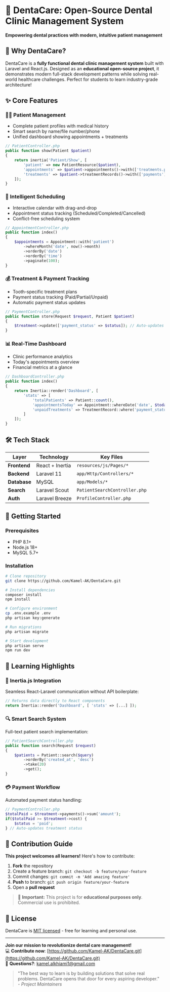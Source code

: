 # 🌟 **DentaCare: Open-Source Dental Clinic Management System**  
**Empowering dental practices with modern, intuitive patient management**
## 🚀 **Why DentaCare?**  
DentaCare is a **fully functional dental clinic management system** built with Laravel and React.js. Designed as an **educational open-source project**, it demonstrates modern full-stack development patterns while solving real-world healthcare challenges. Perfect for students to learn industry-grade architecture!

## ✨ **Core Features**  

### 👨‍⚕️ **Patient Management**  
- Complete patient profiles with medical history  
- Smart search by name/file number/phone  
- Unified dashboard showing appointments + treatments  

```php
// PatientController.php
public function show(Patient $patient)
{
    return inertia('Patient/Show', [
        'patient' => new PatientResource($patient),
        'appointments' => $patient->appointments()->with(['treatments.payments'])->get(),
        'treatments' => $patient->treatmentRecords()->with(['payments'])->take(5)->get()
    ]);
}
```

### 📅 **Intelligent Scheduling**  
- Interactive calendar with drag-and-drop  
- Appointment status tracking (Scheduled/Completed/Cancelled)  
- Conflict-free scheduling system  

```php
// AppointmentController.php
public function index()
{
    $appointments = Appointment::with('patient')
        ->whereMonth('date', now()->month)
        ->orderBy('date')
        ->orderBy('time')
        ->paginate(100);
}
```

### 💰 **Treatment & Payment Tracking**  
- Tooth-specific treatment plans  
- Payment status tracking (Paid/Partial/Unpaid)  
- Automatic payment status updates  

```php
// PaymentController.php
public function store(Request $request, Patient $patient)
{
    $treatment->update(['payment_status' => $status]); // Auto-updates status
}
```

### 📊 **Real-Time Dashboard**  
- Clinic performance analytics  
- Today's appointments overview  
- Financial metrics at a glance  

```php
// DashboardController.php
public function index()
{
    return Inertia::render('Dashboard', [
        'stats' => [
            'totalPatients' => Patient::count(),
            'appointmentsToday' => Appointment::whereDate('date', $today)->count(),
            'unpaidTreatments' => TreatmentRecord::where('payment_status', '!=', 'paid')->count(),
        ]
    ]);
}
```

## 🛠 **Tech Stack**  

| **Layer**       | **Technology**   | **Key Files**                          |
|-----------------|------------------|----------------------------------------|
| **Frontend**    | React + Inertia  | `resources/js/Pages/*`                 |
| **Backend**     | Laravel 11       | `app/Http/Controllers/*`               |
| **Database**    | MySQL            | `app/Models/*`                         |
| **Search**      | Laravel Scout    | `PatientSearchController.php`          |
| **Auth**        | Laravel Breeze  | `ProfileController.php`                |

## 🚀 **Getting Started**  

### Prerequisites  
- PHP 8.1+  
- Node.js 18+  
- MySQL 5.7+  
### Installation  
```bash
# Clone repository
git clone https://github.com/Kamel-AK/DentaCare.git

# Install dependencies
composer install
npm install

# Configure environment
cp .env.example .env
php artisan key:generate

# Run migrations
php artisan migrate

# Start development
php artisan serve
npm run dev
```

## 🌟 **Learning Highlights**  

### 🔄 **Inertia.js Integration**  
Seamless React-Laravel communication without API boilerplate:  
```php
// Returns data directly to React components
return Inertia::render('Dashboard', [ 'stats' => [...] ]);
```

### 🔍 **Smart Search System**  
Full-text patient search implementation:  
```php
// PatientSearchController.php
public function search(Request $request)
{
    $patients = Patient::search($query)
        ->orderBy('created_at', 'desc')
        ->take(20)
        ->get();
}
```

### 💳 **Payment Workflow**  
Automated payment status handling:  
```php
// PaymentController.php
$totalPaid = $treatment->payments()->sum('amount');
if($totalPaid >= $treatment->cost) {
    $status = 'paid';
} // Auto-updates treatment status
```

## 🤝 **Contribution Guide**  
**This project welcomes all learners!** Here's how to contribute:

1. **Fork** the repository  
2. Create a feature branch: `git checkout -b feature/your-feature`  
3. Commit changes: `git commit -m 'Add amazing feature'`  
4. **Push** to branch: `git push origin feature/your-feature`  
5. Open a **pull request**

> 🚫 **Important:** This project is for **educational purposes only**. Commercial use is prohibited.

## 📜 **License**  
DentaCare is [MIT licensed](LICENSE) - free for learning and personal use.

---

**Join our mission to revolutionize dental care management!**  
💻 **Contribute now**: [https://github.com/Kamel-AK/DentaCare.git](https://github.com/Kamel-AK/DentaCare.git)  
📧 **Questions?**: kamel.alkhiami1@gmail.com 

> "The best way to learn is by building solutions that solve real problems. DentaCare opens that door for every aspiring developer."  
> *- Project Maintainers*  
